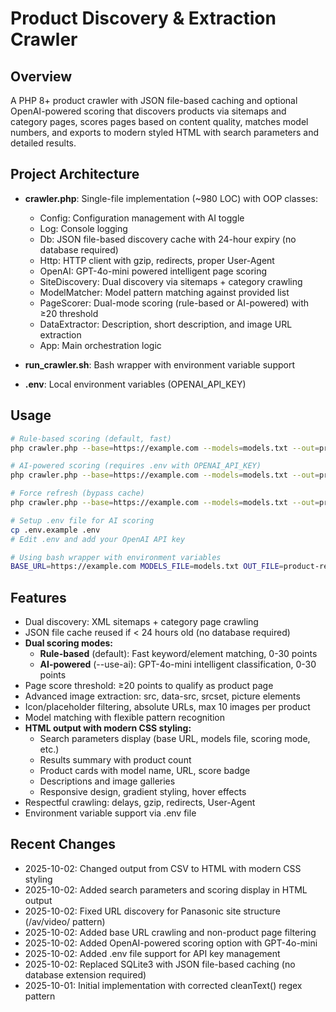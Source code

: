 # Product Discovery & Extraction Crawler

## Overview
A PHP 8+ product crawler with JSON file-based caching and optional OpenAI-powered scoring that discovers products via sitemaps and category pages, scores pages based on content quality, matches model numbers, and exports to modern styled HTML with search parameters and detailed results.

## Project Architecture
- **crawler.php**: Single-file implementation (~980 LOC) with OOP classes:
  - Config: Configuration management with AI toggle
  - Log: Console logging
  - Db: JSON file-based discovery cache with 24-hour expiry (no database required)
  - Http: HTTP client with gzip, redirects, proper User-Agent
  - OpenAI: GPT-4o-mini powered intelligent page scoring
  - SiteDiscovery: Dual discovery via sitemaps + category crawling
  - ModelMatcher: Model pattern matching against provided list
  - PageScorer: Dual-mode scoring (rule-based or AI-powered) with ≥20 threshold
  - DataExtractor: Description, short description, and image URL extraction
  - App: Main orchestration logic

- **run_crawler.sh**: Bash wrapper with environment variable support
- **.env**: Local environment variables (OPENAI_API_KEY)

## Usage
```bash
# Rule-based scoring (default, fast)
php crawler.php --base=https://example.com --models=models.txt --out=product-results.html

# AI-powered scoring (requires .env with OPENAI_API_KEY)
php crawler.php --base=https://example.com --models=models.txt --out=product-results.html --use-ai

# Force refresh (bypass cache)
php crawler.php --base=https://example.com --models=models.txt --out=product-results.html --force

# Setup .env file for AI scoring
cp .env.example .env
# Edit .env and add your OpenAI API key

# Using bash wrapper with environment variables
BASE_URL=https://example.com MODELS_FILE=models.txt OUT_FILE=product-results.html ./run_crawler.sh
```

## Features
- Dual discovery: XML sitemaps + category page crawling
- JSON file cache reused if < 24 hours old (no database required)
- **Dual scoring modes:**
  - **Rule-based** (default): Fast keyword/element matching, 0-30 points
  - **AI-powered** (--use-ai): GPT-4o-mini intelligent classification, 0-30 points
- Page score threshold: ≥20 points to qualify as product page
- Advanced image extraction: src, data-src, srcset, picture elements
- Icon/placeholder filtering, absolute URLs, max 10 images per product
- Model matching with flexible pattern recognition
- **HTML output with modern CSS styling:**
  - Search parameters display (base URL, models file, scoring mode, etc.)
  - Results summary with product count
  - Product cards with model name, URL, score badge
  - Descriptions and image galleries
  - Responsive design, gradient styling, hover effects
- Respectful crawling: delays, gzip, redirects, User-Agent
- Environment variable support via .env file

## Recent Changes
- 2025-10-02: Changed output from CSV to HTML with modern CSS styling
- 2025-10-02: Added search parameters and scoring display in HTML output
- 2025-10-02: Fixed URL discovery for Panasonic site structure (/av/video/ pattern)
- 2025-10-02: Added base URL crawling and non-product page filtering
- 2025-10-02: Added OpenAI-powered scoring option with GPT-4o-mini
- 2025-10-02: Added .env file support for API key management
- 2025-10-02: Replaced SQLite3 with JSON file-based caching (no database extension required)
- 2025-10-01: Initial implementation with corrected cleanText() regex pattern

